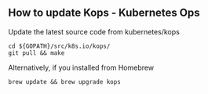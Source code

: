 ## How to update Kops - Kubernetes Ops

Update the latest source code from kubernetes/kops

```
cd ${GOPATH}/src/k8s.io/kops/
git pull && make
```

Alternatively, if you installed from Homebrew
```
brew update && brew upgrade kops
```
